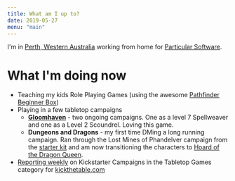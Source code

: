 ```yaml
---
title: What am I up to?
date: 2019-05-27
menu: "main"
---
```


I'm in [Perth, Western Australia](https://time.is/Perth) working from home for [Particular Software](https://particular.net/).


# What I'm doing now
- Teaching my kids Role Playing Games (using the awesome [Pathfinder Beginner Box](https://rpggeek.com/rpgitem/98302/pathfinder-roleplaying-game-beginner-box))
- Playing in a few tabletop campaigns
  - [**Gloomhaven**](https://boardgamegeek.com/boardgame/174430/gloomhaven) - two ongoing campaigns. One as a level 7 Spellweaver and one as a Level 2 Scoundrel. Loving this game.
  - **Dungeons and Dragons** - my first time DMing a long running campaign. Ran through the Lost Mines of Phandelver campaign from the [starter kit](https://rpggeek.com/rpgitem/161984/dungeons-dragons-starter-set) and am now transitioning the characters to [Hoard of the Dragon Queen](https://rpggeek.com/rpgitem/162997/hoard-dragon-queen).
- [Reporting weekly](https://boardgamegeek.com/blog/3021) on Kickstarter Campaigns in the Tabletop Games category for [kickthetable.com](kickthetable.com)


